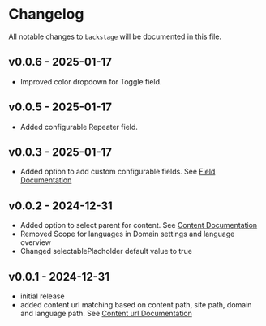 # Changelog

All notable changes to `backstage` will be documented in this file.

## v0.0.6 - 2025-01-17

-   Improved color dropdown for Toggle field.

## v0.0.5 - 2025-01-17

-   Added configurable Repeater field.

## v0.0.3 - 2025-01-17

-   Added option to add custom configurable fields. See [Field Documentation](docs/02-fields.md)

## v0.0.2 - 2024-12-31

-   Added option to select parent for content. See [Content Documentation](docs/01-content.md)
-   Removed Scope for languages in Domain settings and language overview
-   Changed selectablePlacholder default value to true

## v0.0.1 - 2024-12-31

-   initial release
-   added content url matching based on content path, site path, domain and language path. See [Content url Documentation](docs/04-urls.md)
